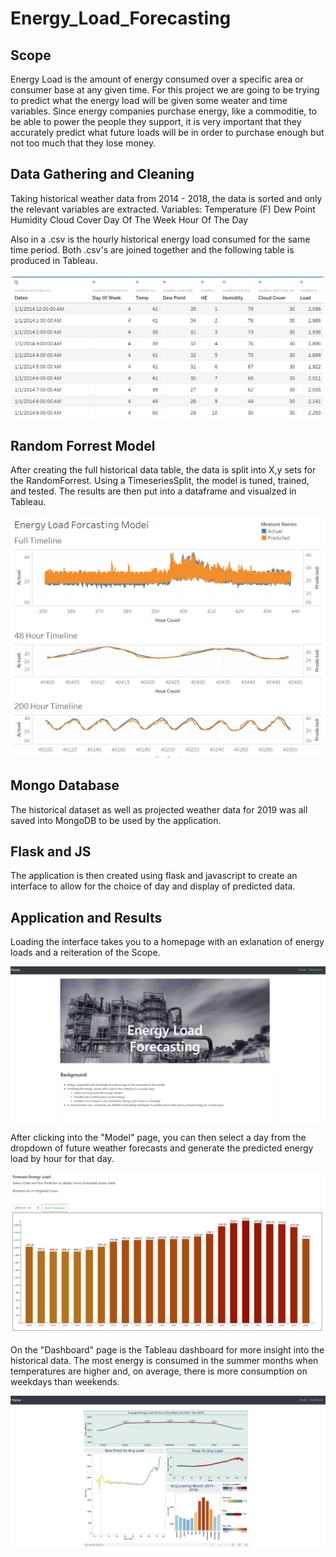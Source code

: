 # Energy_Load_Forecasting

## Scope

Energy Load is the amount of energy consumed over a specific area or consumer base at any given time. For this project we are going to be trying to predict what the energy load will be given some weater and time variables. Since energy companies purchase energy, like a commoditie, to be able to power the people they support, it is very important that they accurately predict what future loads will be in order to purchase enough but not too much that they lose money.

## Data Gathering and Cleaning

Taking historical weather data from 2014 - 2018, the data is sorted and only the relevant variables are extracted. 
Variables:
  Temperature (F)
  Dew Point
  Humidity
  Cloud Cover
  Day Of The Week
  Hour Of The Day
  
Also in a .csv is the hourly historical energy load consumed for the same time period. Both .csv's are joined together and the following table is produced in Tableau.

![Historical Data](Images/Historical_data.png?raw=true "Historical Data")

## Random Forrest Model

After creating the full historical data table, the data is split into X,y sets for the RandomForrest. Using a TimeseriesSplit, the model is tuned, trained, and tested. The results are then put into a dataframe and visualzed in Tableau.

![Prediction Visulaization](Images/Visual_predictions.png?raw=true "Prediction Visualization")

## Mongo Database

The historical dataset as well as projected weather data for 2019 was all saved into MongoDB to be used by the application.

## Flask and JS

The application is then created using flask and javascript to create an interface to allow for the choice of day and display of predicted data. 


## Application and Results

Loading the interface takes you to a homepage with an exlanation of energy loads and a reiteration of the Scope. 

![Homepage](Images/homepage.png?raw=true "Homepage")

After clicking into the "Model" page, you can then select a day from the dropdown of future weather forecasts and generate the predicted energy load by hour for that day.

![Results](Images/Prediction_results.png?raw=true "Predicted Results")

On the "Dashboard" page is the Tableau dashboard for more insight into the historical data. The most energy is consumed in the summer months when temperatures are higher and, on average, there is more consumption on weekdays than weekends.

![Dashboard](Images/tableau_dashboard.png?raw=true "Dashboard")


